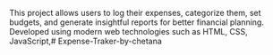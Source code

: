 This project allows users to log their expenses, categorize them, set budgets, and generate insightful reports for better financial planning. Developed using modern web technologies such as HTML, CSS, JavaScript,# Expense-Traker-by-chetana
